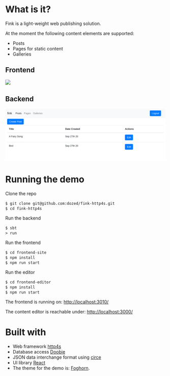 
# What is it?

Fink is a light-weight web publishing solution.

At the moment the following content elements are supported:

  * Posts
  * Pages for static content
  * Galleries

## Frontend

<img src="fink-demo.png" />

## Backend

<img src="fink-editor.png" />

# Running the demo

Clone the repo

```
$ git clone git@github.com:dozed/fink-http4s.git
$ cd fink-http4s
```

Run the backend

```
$ sbt
> run
```

Run the frontend

```
$ cd frontend-site
$ npm install
$ npm run start
```

Run the editor

```
$ cd frontend-editor
$ npm install
$ npm run start
```

The frontend is running on: [http://localhost:3010/](http://localhost:3010/)

The content editor is reachable under: [http://localhost:3000/](http://localhost:3000/)


# Built with

  * Web framework [http4s](https://http4s.org/)
  * Database access [Doobie](https://tpolecat.github.io/doobie/)
  * JSON data interchange format using [circe](https://circe.github.io/circe/)
  * UI library [React](https://reactjs.org/)
  * The theme for the demo is: [Foghorn](http://wptheming.com/foghorn).

